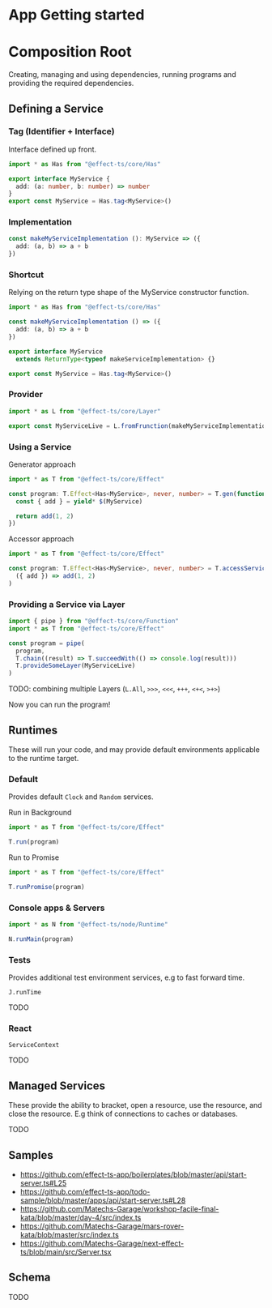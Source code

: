 # App Getting started

# Composition Root

Creating, managing and using dependencies, running programs and providing the required dependencies.

## Defining a Service

### Tag (Identifier + Interface)

Interface defined up front.

```ts
import * as Has from "@effect-ts/core/Has"

export interface MyService {
  add: (a: number, b: number) => number
}
export const MyService = Has.tag<MyService>()
```

### Implementation

```ts
const makeMyServiceImplementation (): MyService => ({
  add: (a, b) => a + b
})
```

### Shortcut

Relying on the return type shape of the MyService constructor function.

```ts
import * as Has from "@effect-ts/core/Has"

const makeMyServiceImplementation () => ({
  add: (a, b) => a + b
})

export interface MyService
  extends ReturnType<typeof makeServiceImplementation> {}

export const MyService = Has.tag<MyService>()
```

### Provider

```ts
import * as L from "@effect-ts/core/Layer"

export const MyServiceLive = L.fromFrunction(makeMyServiceImplementation)
```

### Using a Service

Generator approach

```ts
import * as T from "@effect-ts/core/Effect"

const program: T.Effect<Has<MyService>, never, number> = T.gen(function* ($) {
  const { add } = yield* $(MyService)

  return add(1, 2)
})
```

Accessor approach
```ts
import * as T from "@effect-ts/core/Effect"

const program: T.Effect<Has<MyService>, never, number> = T.accessService(MyService)(
  ({ add }) => add(1, 2)
)
```

### Providing a Service via Layer

```ts
import { pipe } from "@effect-ts/core/Function"
import * as T from "@effect-ts/core/Effect"

const program = pipe(
  program,
  T.chain((result) => T.succeedWith(() => console.log(result)))
  T.provideSomeLayer(MyServiceLive)
)
```

TODO: combining multiple Layers (`L.All`, `>>>`, `<<<`, `+++`, `<+<`, `>+>`)

Now you can run the program!

## Runtimes

These will run your code, and may provide default environments applicable to the runtime target.

### Default

Provides default `Clock` and `Random` services.

Run in Background
```ts
import * as T from "@effect-ts/core/Effect"

T.run(program)
```

Run to Promise
```ts
import * as T from "@effect-ts/core/Effect"

T.runPromise(program)
```

### Console apps & Servers

```ts
import * as N from "@effect-ts/node/Runtime"

N.runMain(program)
```

### Tests

Provides additional test environment services, e.g to fast forward time.

`J.runTime`


TODO


### React

`ServiceContext`

TODO

## Managed Services

These provide the ability to bracket, open a resource, use the resource, and close the resource.
E.g think of connections to caches or databases.

TODO

## Samples

- https://github.com/effect-ts-app/boilerplates/blob/master/api/start-server.ts#L25
- https://github.com/effect-ts-app/todo-sample/blob/master/apps/api/start-server.ts#L28
- https://github.com/Matechs-Garage/workshop-facile-final-kata/blob/master/day-4/src/index.ts
- https://github.com/Matechs-Garage/mars-rover-kata/blob/master/src/index.ts
- https://github.com/Matechs-Garage/next-effect-ts/blob/main/src/Server.tsx

## Schema

TODO